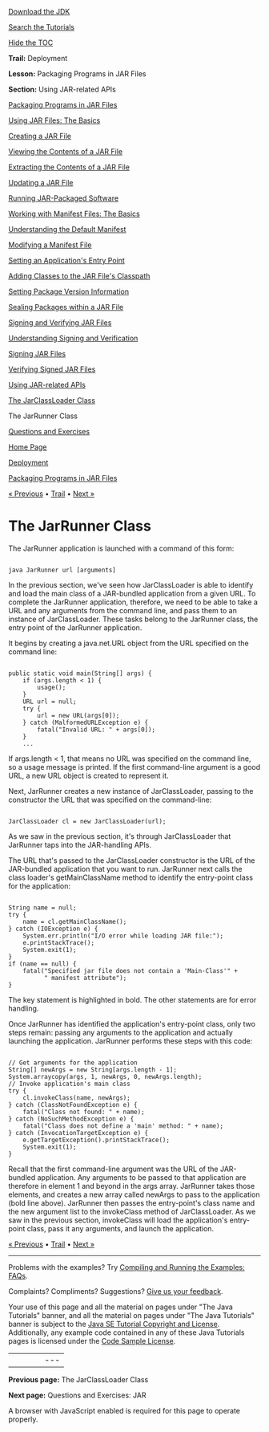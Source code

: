 [Download
the JDK](http://java.sun.com/javase/6/download.jsp)
  
[Search the
Tutorials](../../search.html)
  
[Hide the TOC](javascript:toggleLeft())

**Trail:** Deployment
  
**Lesson:** Packaging Programs in JAR Files
  
**Section:** Using JAR-related APIs

[Packaging Programs in JAR Files](index.html)

[Using JAR Files: The Basics](basicsindex.html)

[Creating a JAR File](build.html)

[Viewing the Contents of a JAR File](view.html)

[Extracting the Contents of a JAR File](unpack.html)

[Updating a JAR File](update.html)

[Running JAR-Packaged Software](run.html)

[Working with Manifest Files: The Basics](manifestindex.html)

[Understanding the Default Manifest](defman.html)

[Modifying a Manifest File](modman.html)

[Setting an Application's Entry Point](appman.html)

[Adding Classes to the JAR File's Classpath](downman.html)

[Setting Package Version Information](packageman.html)

[Sealing Packages within a JAR File](sealman.html)

[Signing and Verifying JAR Files](signindex.html)

[Understanding Signing and Verification](intro.html)

[Signing JAR Files](signing.html)

[Verifying Signed JAR Files](verify.html)

[Using JAR-related APIs](apiindex.html)

[The JarClassLoader Class](jarclassloader.html)

The JarRunner Class

[Questions and Exercises](QandE/questions.html)

[Home Page](../../index.html)
>
[Deployment](../index.html)
>
[Packaging Programs in JAR Files](index.html)

[« Previous](jarclassloader.html) • [Trail](../TOC.html) • [Next »](QandE/questions.html)

# The JarRunner Class

The JarRunner application is launched with a command of this form:

```

java JarRunner url [arguments]

```

In the previous section, we've seen how JarClassLoader
is able to identify and load the main class of a JAR-bundled
application from a given URL. To complete the JarRunner application,
therefore, we need to be able to take a URL and any arguments from the
command line, and pass them to an instance of JarClassLoader.
These tasks belong to the JarRunner class, the entry point
of the JarRunner application.

It begins by creating a java.net.URL object from the URL
specified on the command line:

```

public static void main(String[] args) {
    if (args.length < 1) {
        usage();
    }
    URL url = null;
    try {
        url = new URL(args[0]);
    } catch (MalformedURLException e) {
        fatal("Invalid URL: " + args[0]);
    }
    ...

```

If args.length < 1, that means no URL was specified
on the command line, so a usage message is printed. If the first
command-line argument is a good URL, a new URL object
is created to represent it.

Next, JarRunner creates a new instance of JarClassLoader,
passing to the constructor the URL that was specified on the
command-line:

```

JarClassLoader cl = new JarClassLoader(url);

```

As we saw in the previous section, it's through
JarClassLoader that JarRunner taps into the
JAR-handling APIs.

The URL that's passed to the JarClassLoader constructor is
the URL of the JAR-bundled application that you want to run.
JarRunner next calls the class loader's getMainClassName
method to identify the entry-point class for the application:

```

String name = null;
try {
    name = cl.getMainClassName();
} catch (IOException e) {
    System.err.println("I/O error while loading JAR file:");
    e.printStackTrace();
    System.exit(1);
}
if (name == null) {
    fatal("Specified jar file does not contain a 'Main-Class'" +
          " manifest attribute");
}

```

The key statement is highlighted in bold. The other statements
are for error handling.

Once JarRunner has identified the application's entry-point
class, only two steps remain: passing any arguments to the
application and actually launching the application. JarRunner
performs these steps with this code:

```

// Get arguments for the application
String[] newArgs = new String[args.length - 1];
System.arraycopy(args, 1, newArgs, 0, newArgs.length);
// Invoke application's main class
try {
    cl.invokeClass(name, newArgs);
} catch (ClassNotFoundException e) {
    fatal("Class not found: " + name);
} catch (NoSuchMethodException e) {
    fatal("Class does not define a 'main' method: " + name);
} catch (InvocationTargetException e) {
    e.getTargetException().printStackTrace();
    System.exit(1);
}

```

Recall that the first command-line argument was the URL of
the JAR-bundled application. Any arguments to be passed to
that application are therefore in element 1 and
beyond in the args array. JarRunner takes
those elements, and creates a new array called newArgs
to pass to the application (bold line above).
JarRunner then passes the entry-point's class name and
the new argument list to the invokeClass method of
JarClassLoader. As we saw in the previous section,
invokeClass will load the application's entry-point
class, pass it any arguments, and launch the application.

[« Previous](jarclassloader.html)
•
[Trail](../TOC.html)
•
[Next »](QandE/questions.html)

---

Problems with the examples? Try [Compiling and Running
the Examples: FAQs](../../information/run-examples.html).
  
Complaints? Compliments? Suggestions? [Give
us your feedback](http://download.oracle.com/javase/feedback.html).

Your use of this page and all the material on pages under "The Java Tutorials" banner,
and all the material on pages under "The Java Tutorials" banner is subject to the [Java SE Tutorial Copyright
and License](../../information/license.html).
Additionally, any example code contained in any of these Java
Tutorials pages is licensed under the
[Code
Sample License](http://developers.sun.com/license/berkeley_license.html).

|  |  |  |  |  |
| --- | --- | --- | --- | --- |
| |  |  | | --- | --- | | duke image | Oracle logo | | [About Oracle](http://www.oracle.com/us/corporate/index.html) | [Oracle Technology Network](http://www.oracle.com/technology/index.html) | [Terms of Service](https://www.samplecode.oracle.com/servlets/CompulsoryClickThrough?type=TermsOfService) | Copyright © 1995, 2011 Oracle and/or its affiliates. All rights reserved. |

**Previous page:** The JarClassLoader Class
  
**Next page:** Questions and Exercises: JAR




A browser with JavaScript enabled is required for this page to operate properly.